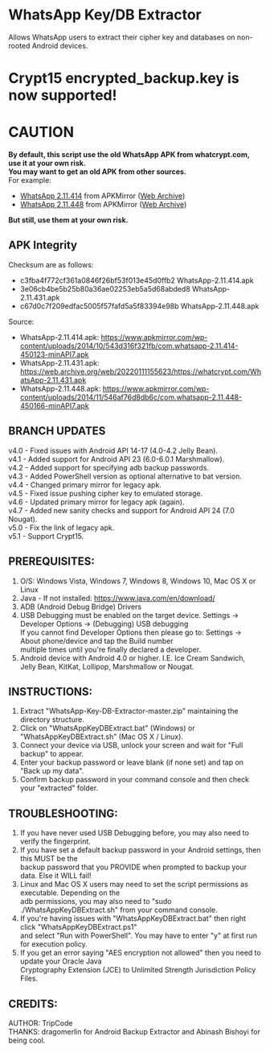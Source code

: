 # WhatsApp Key/DB Extractor
Allows WhatsApp users to extract their cipher key and databases on non-rooted Android devices.  

# Crypt15 encrypted_backup.key is now supported!

# CAUTION
**By default, this script use the old WhatsApp APK from whatcrypt.com, use it at your own risk.**  
**You may want to get an old APK from other sources.**  
For example:
* [WhatsApp 2.11.414](https://www.apkmirror.com/apk/whatsapp-inc/whatsapp/whatsapp-2-11-414-3-release/) from APKMirror ([Web Archive](https://web.archive.org/web/20160420004825/http://www.apkmirror.com/wp-content/uploads/uploaded/543d316f321fb/com.whatsapp-2.11.414-450123-minAPI7.apk))
* [WhatsApp 2.11.448](https://www.apkmirror.com/apk/whatsapp-inc/whatsapp/whatsapp-2-11-448-3-release/) from APKMirror ([Web Archive](https://web.archive.org/web/20160418152728/http://www.apkmirror.com/wp-content/uploads/uploaded/546af76d8db6c/com.whatsapp-2.11.448-450166-minAPI7.apk))

**But still, use them at your own risk.**
## APK Integrity
Checksum are as follows:
* c3fba4f772cf361a0846f26bf53f013e45d0ffb2  WhatsApp-2.11.414.apk
* 3e06cb4be5b25b80a36ae02253eb5a5d68abded8  WhatsApp-2.11.431.apk
* c67d0c7f209edfac5005f57fafd5a5f83394e98b  WhatsApp-2.11.448.apk

Source:
* WhatsApp-2.11.414.apk: https://www.apkmirror.com/wp-content/uploads/2014/10/543d316f321fb/com.whatsapp-2.11.414-450123-minAPI7.apk
* WhatsApp-2.11.431.apk: https://web.archive.org/web/20220111155623/https://whatcrypt.com/WhatsApp-2.11.431.apk
* WhatsApp-2.11.448.apk: https://www.apkmirror.com/wp-content/uploads/2014/11/546af76d8db6c/com.whatsapp-2.11.448-450166-minAPI7.apk


## BRANCH UPDATES
v4.0 - Fixed issues with Android API 14-17 (4.0-4.2 Jelly Bean).  
v4.1 - Added support for Android API 23 (6.0-6.0.1 Marshmallow).  
v4.2 - Added support for specifying adb backup passwords.  
v4.3 - Added PowerShell version as optional alternative to bat version.  
v4.4 - Changed primary mirror for legacy apk.  
v4.5 - Fixed issue pushing cipher key to emulated storage.  
v4.6 - Updated primary mirror for legacy apk (again).  
v4.7 - Added new sanity checks and support for Android API 24 (7.0 Nougat).  
v5.0 - Fix the link of legacy apk.  
v5.1 - Support Crypt15.


## PREREQUISITES:
 1. O/S: Windows Vista, Windows 7, Windows 8, Windows 10, Mac OS X or Linux  
 2. Java - If not installed: https://www.java.com/en/download/  
 3. ADB (Android Debug Bridge) Drivers  
 4. USB Debugging must be enabled on the target device. Settings -> Developer Options -> (Debugging) USB debugging  
     If you cannot find Developer Options then please go to: Settings -> About phone/device and tap the Build number  
     multiple times until you're finally declared a developer.  
 5. Android device with Android 4.0 or higher. I.E. Ice Cream Sandwich, Jelly Bean, KitKat, Lollipop, Marshmallow or Nougat.  


## INSTRUCTIONS:
 1. Extract "WhatsApp-Key-DB-Extractor-master.zip" maintaining the directory structure.  
 2. Click on "WhatsAppKeyDBExtract.bat" (Windows) or "WhatsAppKeyDBExtract.sh" (Mac OS X / Linux).  
 3. Connect your device via USB, unlock your screen and wait for "Full backup" to appear.  
 4. Enter your backup password or leave blank (if none set) and tap on "Back up my data".  
 5. Confirm backup password in your command console and then check your "extracted" folder.  
 

## TROUBLESHOOTING:
 1. If you have never used USB Debugging before, you may also need to verify the fingerprint.  
 2. If you have set a default backup password in your Android settings, then this MUST be the  
     backup password that you PROVIDE when prompted to backup your data. Else it WILL fail!  
 3. Linux and Mac OS X users may need to set the script permissions as executable. Depending on the  
     adb permissions, you may also need to "sudo ./WhatsAppKeyDBExtract.sh" from your command console.  
 4. If you're having issues with "WhatsAppKeyDBExtract.bat" then right click "WhatsAppKeyDBExtract.ps1"  
     and select "Run with PowerShell". You may have to enter "y" at first run for execution policy.  
 5. If you get an error saying "AES encryption not allowed" then you need to update your Oracle Java  
    Cryptography Extension (JCE) to Unlimited Strength Jurisdiction Policy Files.  


## CREDITS:
 AUTHOR: TripCode  
 THANKS: dragomerlin for Android Backup Extractor and Abinash Bishoyi for being cool.  
